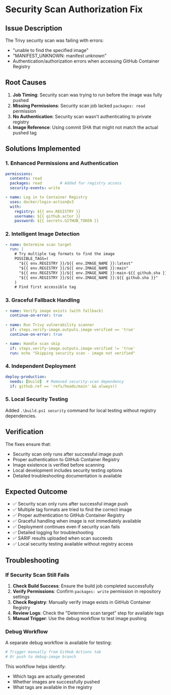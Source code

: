 # Security Scan Authorization Fix

## Issue Description

The Trivy security scan was failing with errors:
- "unable to find the specified image"
- "MANIFEST_UNKNOWN: manifest unknown" 
- Authentication/authorization errors when accessing GitHub Container Registry

## Root Causes

1. **Job Timing**: Security scan was trying to run before the image was fully pushed
2. **Missing Permissions**: Security scan job lacked `packages: read` permission
3. **No Authentication**: Security scan wasn't authenticating to private registry
4. **Image Reference**: Using commit SHA that might not match the actual pushed tag

## Solutions Implemented

### 1. Enhanced Permissions and Authentication
```yaml
permissions:
  contents: read
  packages: read        # Added for registry access
  security-events: write

- name: Log in to Container Registry
  uses: docker/login-action@v3
  with:
    registry: ${{ env.REGISTRY }}
    username: ${{ github.actor }}
    password: ${{ secrets.GITHUB_TOKEN }}
```

### 2. Intelligent Image Detection
```yaml
- name: Determine scan target
  run: |
    # Try multiple tag formats to find the image
    POSSIBLE_TAGS=(
      "${{ env.REGISTRY }}/${{ env.IMAGE_NAME }}:latest"
      "${{ env.REGISTRY }}/${{ env.IMAGE_NAME }}:main"
      "${{ env.REGISTRY }}/${{ env.IMAGE_NAME }}:main-${{ github.sha }}"
      "${{ env.REGISTRY }}/${{ env.IMAGE_NAME }}:${{ github.sha }}"
    )
    # Find first accessible tag
```

### 3. Graceful Fallback Handling
```yaml
- name: Verify image exists (with fallback)
  continue-on-error: true
  
- name: Run Trivy vulnerability scanner
  if: steps.verify-image.outputs.image-verified == 'true'
  continue-on-error: true

- name: Handle scan skip
  if: steps.verify-image.outputs.image-verified != 'true'
  run: echo "Skipping security scan - image not verified"
```

### 4. Independent Deployment
```yaml
deploy-production:
  needs: [build]  # Removed security-scan dependency
  if: github.ref == 'refs/heads/main' && always()
```

### 5. Local Security Testing
Added `.\build.ps1 security` command for local testing without registry dependencies.

## Verification

The fixes ensure that:
- Security scan only runs after successful image push
- Proper authentication to GitHub Container Registry
- Image existence is verified before scanning
- Local development includes security testing options
- Detailed troubleshooting documentation is available

## Expected Outcome

- ✅ Security scan only runs after successful image push
- ✅ Multiple tag formats are tried to find the correct image
- ✅ Proper authentication to GitHub Container Registry
- ✅ Graceful handling when image is not immediately available
- ✅ Deployment continues even if security scan fails
- ✅ Detailed logging for troubleshooting
- ✅ SARIF results uploaded when scan succeeds
- ✅ Local security testing available without registry access

## Troubleshooting

### If Security Scan Still Fails

1. **Check Build Success**: Ensure the build job completed successfully
2. **Verify Permissions**: Confirm `packages: write` permission in repository settings
3. **Check Registry**: Manually verify image exists in GitHub Container Registry
4. **Review Logs**: Check the "Determine scan target" step for available tags
5. **Manual Trigger**: Use the debug workflow to test image pushing

### Debug Workflow

A separate debug workflow is available for testing:
```bash
# Trigger manually from GitHub Actions tab
# Or push to debug-image branch
```

This workflow helps identify:
- Which tags are actually generated
- Whether images are successfully pushed
- What tags are available in the registry